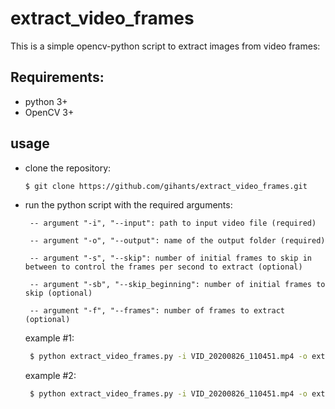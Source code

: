 # extract_video_frames
This is a simple opencv-python script to extract images from video frames:

## Requirements:
- python 3+
- OpenCV 3+

## usage
- clone the repository: 
    ```sh
    $ git clone https://github.com/gihants/extract_video_frames.git
    ```
- run the python script with the required arguments:

       -- argument "-i", "--input": path to input video file (required)

       -- argument "-o", "--output": name of the output folder (required)
       
       -- argument "-s", "--skip": number of initial frames to skip in between to control the frames per second to extract (optional)

       -- argument "-sb", "--skip_beginning": number of initial frames to skip (optional)

       -- argument "-f", "--frames": number of frames to extract (optional)
       
       

    example #1: 
    
    ```sh
     $ python extract_video_frames.py -i VID_20200826_110451.mp4 -o extracted_directory 
    ```
    example #2: 
    ```sh
     $ python extract_video_frames.py -i VID_20200826_110451.mp4 -o extracted_directory -s 10 -f 100
    ```


